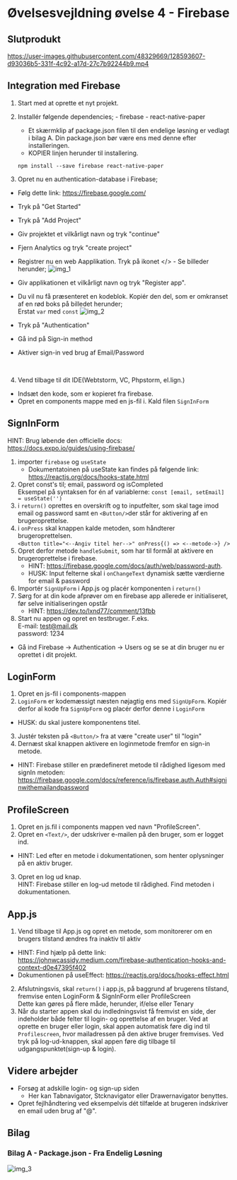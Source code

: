# Øvelsesvejldning øvelse 4 - Firebase

## Slutprodukt

https://user-images.githubusercontent.com/48329669/128593607-d93036b5-331f-4c92-a17d-27c7b92244b9.mp4



## Integration med Firebase
[comment]: <> (This is a comment, it will not be included)

1.   Start med at oprette et nyt projekt. 
2.   Installér følgende dependencies;
    - firebase
    - react-native-paper
        - Et skærmklip af package.json filen til den endelige løsning er vedlagt i bilag A.
          Din package.json bør være ens med denne efter installeringen. 
        - KOPIER linjen herunder til installering.


        `npm install --save firebase react-native-paper`

3. Opret nu en authentication-database i Firebase;
- Følg dette link: https://firebase.google.com/
- Tryk på "Get Started"
- Tryk på "Add Project"
- Giv projektet et vilkårligt navn og tryk "continue"
- Fjern Analytics og tryk "create project"
- Registrer nu en  web Aapplikation. Tryk på ikonet </> - Se billeder herunder;
![img_1](https://user-images.githubusercontent.com/55731954/128145049-ee6b0029-1372-45d6-b6ec-0fefaf49e18b.png)
  
- Giv applikationen et vilkårligt navn og tryk "Register app".
- Du vil nu få præsenteret en kodeblok. Kopiér den del, som er omkranset af en rød boks på billedet herunder;<br/>Erstat `var` med `const`
![img_2](https://user-images.githubusercontent.com/55731954/128145076-eb2c1a95-643d-434b-8dc8-f43ed9e65e4d.png)
  
- Tryk på "Authentication"
- Gå ind på Sign-in method
- Aktiver sign-in ved brug af Email/Password
<br/>
  
4. Vend tilbage til dit IDE(Webtstorm, VC, Phpstorm, el.lign.)
- Indsæt den kode, som er kopieret fra firebase. 
- Opret en components mappe med en js-fil i. Kald filen `SignInForm`

## SignInForm 

HINT: Brug løbende den officielle docs:<br/> https://docs.expo.io/guides/using-firebase/

1. importer `firebase` og `useState`
   - Dokumentatoinen på useState kan findes på følgende link:<br/> https://reactjs.org/docs/hooks-state.html
2. Opret const's til; email, password og isCompleted <br/>Eksempel på syntaksen for én af variablerne: `const [email, setEmail] = useState('')`
3. i `return()` oprettes en overskrift og to inputfelter, som skal tage imod email og password samt en `<Button/>`der står for aktivering af en brugeroprettelse.
4. i `onPress` skal knappen kalde metoden, som håndterer brugeroprettelsen.<br/> `<Button title="<--Angiv titel her-->" onPress{() => <--metode->} />`
5. Opret derfor metode `handleSubmit`, som har til formål at aktivere en brugeroprettelse i firebase. 
      - HINT: https://firebase.google.com/docs/auth/web/password-auth.  
      - HUSK: Input felterne skal i `onChangeText` dynamisk sætte værdierne for email & password
6. Importér `SignUpForm` i App.js og placér komponenten i `return()`
7. Sørg for at din kode afprøver om en firebase app allerede er initialiseret, før selve initialiseringen opstår
   - HINT: https://dev.to/lxnd77/comment/13fbb
8. Start nu appen og opret en testbruger. F.eks.<br/>E-mail: test@mail.dk<br/> password: 1234
- Gå ind Firebase -> Authentication -> Users og se se at din bruger nu er oprettet i dit projekt. 

## LoginForm 

1. Opret en js-fil i components-mappen
2. `LoginForm` er kodemæssigt næsten nøjagtig ens med `SignUpForm`. Kopiér derfor al kode fra `SignUpForm` og placér derfor denne i `LoginForm` 
- HUSK: du skal justere komponentens titel. 
3. Justér teksten på `<Button/>` fra at være "create user" til "login"
4. Dernæst skal knappen aktivere en loginmetode fremfor en sign-in metode.
- HINT: Firebase stiller en prædefineret metode til rådighed ligesom med signIn metoden:<br/> https://firebase.google.com/docs/reference/js/firebase.auth.Auth#signinwithemailandpassword

## ProfileScreen

1. Opret en js.fil i components mappen ved navn "ProfileScreen".
2. Opret en `<Text/>`, der udskriver e-mailen på den bruger, som er logget ind. 
-  HINT: Led efter en metode i dokumentationen, som henter oplysninger på en aktiv bruger. 
3. Opret en log ud knap.<br/>HINT: Firebase stiller en log-ud metode til rådighed. Find metoden i dokumentationen.

## App.js

1. Vend tilbage til App.js og opret en metode, som monitorerer om en brugers tilstand ændres fra inaktiv til aktiv
- HINT: Find hjælp på dette link: https://johnwcassidy.medium.com/firebase-authentication-hooks-and-context-d0e47395f402
- Dokumentionen på useEffect: https://reactjs.org/docs/hooks-effect.html
2. Afslutningsvis, skal `return()` i app.js, på baggrund af brugerens tilstand, fremvise enten LoginForm & SignInForm eller ProfileScreen<br/>Dette kan gøres på flere måde, herunder, if/else eller Tenary
3. Når du starter appen skal du indledningsvist få fremvist en side, der indeholder både felter til login- og oprettelse af en bruger. Ved at oprette en bruger eller login, skal appen automatisk føre dig ind til `Profilescreen`, hvor mailadressen på den aktive bruger fremvises. Ved tryk på log-ud-knappen, skal appen føre dig tilbage til udgangspunktet(sign-up & login).


## Videre arbejder
- Forsøg at adskille login- og sign-up siden
   - Her kan Tabnavigator, Stcknavigator eller Drawernavigator benyttes.
- Opret fejlhåndtering ved eksempelvis dét tilfælde at brugeren indskriver en email uden brug af "@".

## Bilag

### Bilag A - Package.json - Fra Endelig Løsning <br/>
![img_3](https://user-images.githubusercontent.com/55731954/128145201-aa0d6023-5ac9-4ff4-a6ac-43699fdad65e.png)





